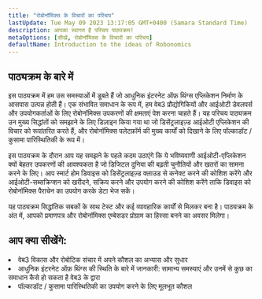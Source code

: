 ```yaml
---
title: "रोबोनॉमिक्स के विचारों का परिचय"
lastUpdate: Tue May 09 2023 13:17:05 GMT+0400 (Samara Standard Time)
description: आपका स्वागत है परिचय पाठ्यक्रम!
metaOptions: [सीखें, रोबोनॉमिक्स के विचारों का परिचय]
defaultName: Introduction to the ideas of Robonomics
---
```


## पाठ्यक्रम के बारे में

इस पाठ्यक्रम में हम उस समस्याओं में डूबते हैं जो आधुनिक इंटरनेट ऑफ़ थिंग्स एप्लिकेशन निर्माण के आसपास उत्पन्न होती हैं। एक संभावित समाधान के रूप में, हम वेब3 प्रौद्योगिकियों और आईओटी डेवलपर्स और उपयोगकर्ताओं के लिए रोबोनॉमिक्स उपकरणों की क्षमताएं पेश करना चाहते हैं। यह परिचय पाठ्यक्रम उन मुख्य सिद्धांतों को समझाने के लिए डिज़ाइन किया गया था जो डिसेंट्रलाइज़्ड आईओटी एप्लिकेशन की विचार को रूपांतरित करते हैं, और रोबोनॉमिक्स पलेटफ़ॉर्म की मुख्य कार्यों को दिखाने के लिए पॉल्काडॉट / कुसामा पारिस्थितिकी के रूप में।

इस पाठ्यक्रम के दौरान आप यह समझने के पहले कदम उठाएंगे कि ये भविष्यवाणी आईओटी-एप्लिकेशन क्यों बेहतर उपकरणों की आवश्यकता है जो डिजिटल दुनिया की बढ़ती चुनौतियों और खतरों का सामना करने के लिए। आप स्मार्ट होम डिवाइस को डिसेंट्रलाइज़्ड क्लाउड से कनेक्ट करने की कोशिश करेंगे और आईओटी-सब्सक्रिप्शन को खरीदने, सक्रिय करने और उपयोग करने की कोशिश करेंगे ताकि डिवाइस को रोबोनॉमिक्स पैराचेन का उपयोग करके डेटा भेज सकें।

यह पाठ्यक्रम सिद्धांतिक सबकों के साथ टेस्ट और कई व्यावहारिक कार्यों से मिलकर बना है। पाठ्यक्रम के अंत में, आपको प्रमाणपत्र और रोबोनॉमिक्स एम्बेसडर प्रोग्राम का हिस्सा बनने का अवसर मिलेगा।


## आप क्या सीखेंगे:

<List type="plus">
  <li>
    वेब3 विकास और रोबोटिक संचार में अपने कौशल का अभ्यास और सुधार
  </li>
  <li>
    आधुनिक इंटरनेट ऑफ़ थिंग्स की स्थिति के बारे में जानकारी: सामान्य समस्याएं और उनमें से कुछ का समाधान कैसे हो सकता है वेब3 के द्वारा
  </li>
   <li>
    पॉल्काडॉट / कुसामा पारिस्थितिकी का उपयोग करने के लिए मूलभूत कौशल
  </li>
</List>